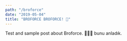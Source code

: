 ```yaml
---
path: "/broforce"
date: "2019-05-04"
title: "BROFORCE BROFORCE! 🔫"
---
```



Test and sample post about Broforce. 🤜💥🤛 bunu anladık.
